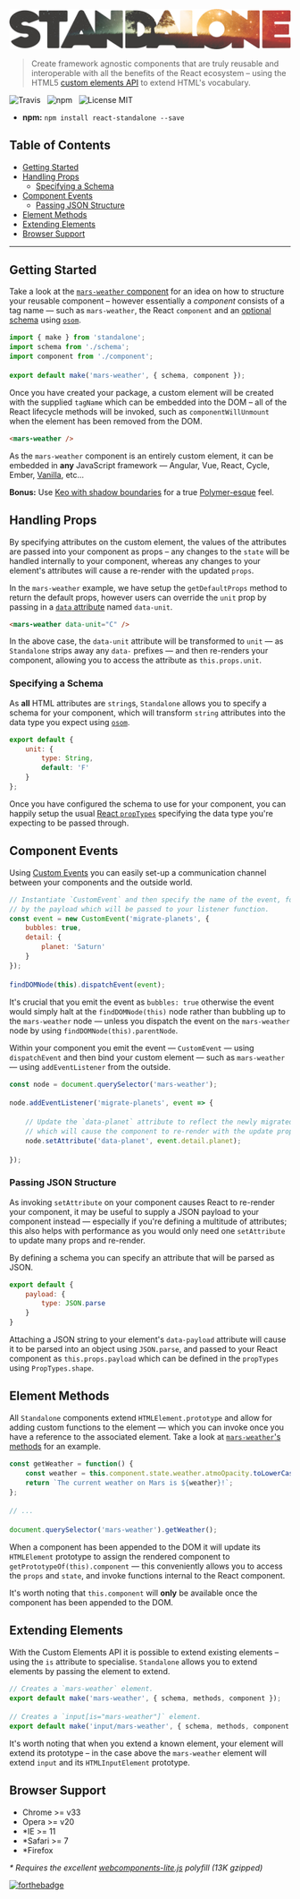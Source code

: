 ![React Standalone](media/logo.png)

> Create framework agnostic components that are truly reusable and interoperable with all the benefits of the React ecosystem &ndash; using the HTML5 [custom elements API](https://www.w3.org/TR/custom-elements/) to extend HTML's vocabulary.

![Travis](http://img.shields.io/travis/Wildhoney/Standalone.svg?style=flat-square)
&nbsp;
![npm](http://img.shields.io/npm/v/react-standalone.svg?style=flat-square)
&nbsp;
![License MIT](http://img.shields.io/badge/license-mit-lightgrey.svg?style=flat-square)

* **npm:** `npm install react-standalone --save`

## Table of Contents

* [Getting Started](#getting-started)
* [Handling Props](#handling-props)
    * [Specifying a Schema](#specifying-a-schema)
* [Component Events](#component-events)
    * [Passing JSON Structure](#passing-json-structure)
* [Element Methods](#element-methods)
* [Extending Elements](#extending-elements)
* [Browser Support](#browser-support)
    
---

## Getting Started

Take a look at the [`mars-weather` component](example/packages/mars-weather) for an idea on how to structure your reusable component &ndash; however essentially a *component* consists of a tag name &mdash; such as `mars-weather`, the React `component` and an [optional schema](#specifying-a-schema) using [`osom`](https://github.com/Kikobeats/osom).

```javascript
import { make } from 'standalone';
import schema from './schema';
import component from './component';

export default make('mars-weather', { schema, component });

```

Once you have created your package, a custom element will be created with the supplied `tagName` which can be embedded into the DOM &ndash; all of the React lifecycle methods will be invoked, such as `componentWillUnmount` when the element has been removed from the DOM.

```html
<mars-weather />
```

As the `mars-weather` component is an entirely custom element, it can be embedded in **any** JavaScript framework &mdash; Angular, Vue, React, Cycle, Ember, [Vanilla](http://vanilla-js.com/), etc...

**Bonus:** Use [Keo with shadow boundaries](https://github.com/Wildhoney/Keo/blob/master/docs/SHADOW_DOM.md) for a true [Polymer-esque](https://www.polymer-project.org/1.0/) feel.

## Handling Props

By specifying attributes on the custom element, the values of the attributes are passed into your component as props &ndash; any changes to the `state` will be handled internally to your component, whereas any changes to your element's attributes will cause a re-render with the updated `props`.

In the `mars-weather` example, we have setup the `getDefaultProps` method to return the default props, however users can override the `unit` prop by passing in a [`data` attribute](http://html5doctor.com/html5-custom-data-attributes/) named `data-unit`.

```html
<mars-weather data-unit="C" />
```

In the above case, the `data-unit` attribute will be transformed to `unit` &mdash; as `Standalone` strips away any `data-` prefixes &mdash; and then re-renders your component, allowing you to access the attribute as `this.props.unit`.

### Specifying a Schema

As **all** HTML attributes are `string`s, `Standalone` allows you to specify a schema for your component, which will transform `string` attributes into the data type you expect using [`osom`](https://github.com/Kikobeats/osom).

```javascript
export default {
    unit: {
        type: String,
        default: 'F'
    }
};
```

Once you have configured the schema to use for your component, you can happily setup the usual [React `propTypes`](https://facebook.github.io/react/docs/reusable-components.html) specifying the data type you're expecting to be passed through.

## Component Events

Using [Custom Events](https://developer.mozilla.org/en-US/docs/Web/Guide/Events/Creating_and_triggering_events) you can easily set-up a communication channel between your components and the outside world.

```javascript
// Instantiate `CustomEvent` and then specify the name of the event, followed
// by the payload which will be passed to your listener function.
const event = new CustomEvent('migrate-planets', {
    bubbles: true,
    detail: {
        planet: 'Saturn'
    }
});

findDOMNode(this).dispatchEvent(event);
```

It's crucial that you emit the event as `bubbles: true` otherwise the event would simply halt at the `findDOMNode(this)` node rather than bubbling up to the `mars-weather` node &mdash; unless you dispatch the event on the `mars-weather` node by using `findDOMNode(this).parentNode`.

Within your component you emit the event &mdash; `CustomEvent` &mdash; using `dispatchEvent` and then bind your custom element &mdash; such as `mars-weather` &mdash; using `addEventListener` from the outside.

```javascript
const node = document.querySelector('mars-weather');

node.addEventListener('migrate-planets', event => {

    // Update the `data-planet` attribute to reflect the newly migrated planet
    // which will cause the component to re-render with the update prop.
    node.setAttribute('data-planet', event.detail.planet);

});
```

### Passing JSON Structure

As invoking `setAttribute` on your component causes React to re-render your component, it may be useful to supply a JSON payload to your component instead &mdash; especially if you're defining a multitude of attributes; this also helps with performance as you would only need one `setAttribute` to update many props and re-render.

By defining a schema you can specify an attribute that will be parsed as JSON.

```javascript
export default {
    payload: {
        type: JSON.parse
    }
}
```

Attaching a JSON string to your element's `data-payload` attribute will cause it to be parsed into an object using `JSON.parse`, and passed to your React component as `this.props.payload` which can be defined in the `propTypes` using `PropTypes.shape`.

## Element Methods

All `Standalone` components extend `HTMLElement.prototype` and allow for adding custom functions to the element &mdash; which you can invoke once you have a reference to the associated element. Take a look at [`mars-weather`'s methods](https://github.com/Wildhoney/Standalone/blob/master/example/packages/mars-weather/methods.js) for an example.

```javascript
const getWeather = function() {
    const weather = this.component.state.weather.atmoOpacity.toLowerCase();
    return `The current weather on Mars is ${weather}!`;
};

// ...

document.querySelector('mars-weather').getWeather();
```

When a component has been appended to the DOM it will update its `HTMLElement` prototype to assign the rendered component to `getPrototypeOf(this).component` &mdash; this conveniently allows you to access the `props` and `state`, and invoke functions internal to the React component.

It's worth noting that `this.component` will **only** be available once the component has been appended to the DOM.

## Extending Elements

With the Custom Elements API it is possible to extend existing elements &ndash; using the `is` attribute to specialise. `Standalone` allows you to extend elements by passing the element to extend.

```javascript
// Creates a `mars-weather` element.
export default make('mars-weather', { schema, methods, component });

// Creates a `input[is="mars-weather"]` element.
export default make('input/mars-weather', { schema, methods, component });
```

It's worth noting that when you extend a known element, your element will extend its prototype &ndash; in the case above the `mars-weather` element will extend `input` and its `HTMLInputElement` prototype.

## Browser Support

* Chrome >= v33
* Opera >= v20
* *IE >= 11
* *Safari >= 7
* *Firefox

_\* Requires the excellent [webcomponents-lite.js](https://github.com/WebComponents/webcomponentsjs) polyfill (13K gzipped)_

[![forthebadge](http://forthebadge.com/images/badges/built-with-love.svg)](http://forthebadge.com)
